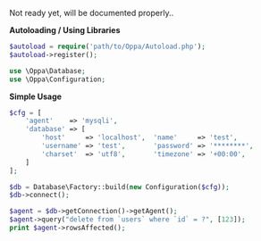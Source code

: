 Not ready yet, will be documented properly..

**Autoloading / Using Libraries**

```php
$autoload = require('path/to/Oppa/Autoload.php');
$autoload->register();

use \Oppa\Database;
use \Oppa\Configuration;
```

**Simple Usage**

```php
$cfg = [
    'agent'    => 'mysqli',
    'database' => [
        'host'     => 'localhost',  'name'     => 'test',
        'username' => 'test',       'password' => '********',
        'charset'  => 'utf8',       'timezone' => '+00:00',
    ]
];

$db = Database\Factory::build(new Configuration($cfg));
$db->connect();

$agent = $db->getConnection()->getAgent();
$agent->query("delete from `users` where `id` = ?", [123]);
print $agent->rowsAffected();
```
